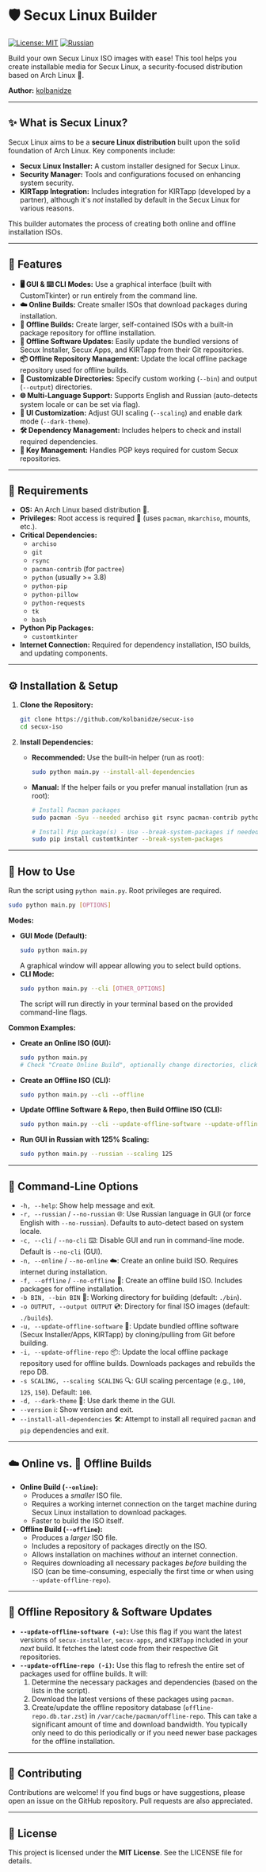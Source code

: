 # 🛡️ Secux Linux Builder

[![License: MIT](https://img.shields.io/badge/License-MIT-yellow.svg)](https://opensource.org/licenses/MIT)
[![Russian](https://img.shields.io/badge/README-in_Russian-red.svg)](README.ru.md)

Build your own Secux Linux ISO images with ease! This tool helps you create installable media for Secux Linux, a security-focused distribution based on Arch Linux 🐧.

**Author:** [kolbanidze](https://github.com/kolbanidze)

---

## ✨ What is Secux Linux?

Secux Linux aims to be a **secure Linux distribution** built upon the solid foundation of Arch Linux. Key components include:

*   **Secux Linux Installer:** A custom installer designed for Secux Linux.
*   **Security Manager:** Tools and configurations focused on enhancing system security.
*   **KIRTapp Integration:** Includes integration for KIRTapp (developed by a partner), although it's *not* installed by default in the Secux Linux for various reasons.

This builder automates the process of creating both online and offline installation ISOs.

---

## 🚀 Features

*   **🖥️ GUI & ⌨️ CLI Modes:** Use a graphical interface (built with CustomTkinter) or run entirely from the command line.
*   **☁️ Online Builds:** Create smaller ISOs that download packages during installation.
*   **💾 Offline Builds:** Create larger, self-contained ISOs with a built-in package repository for offline installation.
*   **🔄 Offline Software Updates:** Easily update the bundled versions of Secux Installer, Secux Apps, and KIRTapp from their Git repositories.
*   **📦 Offline Repository Management:** Update the local offline package repository used for offline builds.
*   **📁 Customizable Directories:** Specify custom working (`--bin`) and output (`--output`) directories.
*   **🌐 Multi-Language Support:** Supports English and Russian (auto-detects system locale or can be set via flag).
*   **🎨 UI Customization:** Adjust GUI scaling (`--scaling`) and enable dark mode (`--dark-theme`).
*   **🛠️ Dependency Management:** Includes helpers to check and install required dependencies.
*   **🔑 Key Management:** Handles PGP keys required for custom Secux repositories.

---

## 🧱 Requirements

*   **OS:** An Arch Linux based distribution 🐧.
*   **Privileges:** Root access is required 🔑 (uses `pacman`, `mkarchiso`, mounts, etc.).
*   **Critical Dependencies:**
    *   `archiso`
    *   `git`
    *   `rsync`
    *   `pacman-contrib` (for `pactree`)
    *   `python` (usually >= 3.8)
    *   `python-pip`
    *   `python-pillow`
    *   `python-requests`
    *   `tk`
    *   `bash`
*   **Python Pip Packages:**
    *   `customtkinter`
*   **Internet Connection:** Required for dependency installation, ISO builds, and updating components.

---

## ⚙️ Installation & Setup

1.  **Clone the Repository:**
    ```bash
    git clone https://github.com/kolbanidze/secux-iso
    cd secux-iso
    ```

2.  **Install Dependencies:**
    *   **Recommended:** Use the built-in helper (run as root):
        ```bash
        sudo python main.py --install-all-dependencies
        ```
    *   **Manual:** If the helper fails or you prefer manual installation (run as root):
        ```bash
        # Install Pacman packages
        sudo pacman -Syu --needed archiso git rsync pacman-contrib python-pip python-pillow python-requests python-packaging python-darkdetect tk bash

        # Install Pip package(s) - Use --break-system-packages if needed on newer pip/Arch
        sudo pip install customtkinter --break-system-packages
        ```

---

## 🚀 How to Use

Run the script using `python main.py`. Root privileges are required.

```bash
sudo python main.py [OPTIONS]
```

**Modes:**

*   **GUI Mode (Default):**
    ```bash
    sudo python main.py
    ```
    A graphical window will appear allowing you to select build options.
*   **CLI Mode:**
    ```bash
    sudo python main.py --cli [OTHER_OPTIONS]
    ```
    The script will run directly in your terminal based on the provided command-line flags.

**Common Examples:**

*   **Create an Online ISO (GUI):**
    ```bash
    sudo python main.py
    # Check "Create Online Build", optionally change directories, click "Build"
    ```
*   **Create an Offline ISO (CLI):**
    ```bash
    sudo python main.py --cli --offline
    ```
*   **Update Offline Software & Repo, then Build Offline ISO (CLI):**
    ```bash
    sudo python main.py --cli --update-offline-software --update-offline-repo --offline
    ```
*   **Run GUI in Russian with 125% Scaling:**
    ```bash
    sudo python main.py --russian --scaling 125
    ```

---

## 🔧 Command-Line Options

*   `-h, --help`: Show help message and exit.
*   `-r, --russian` / `--no-russian` 🌐: Use Russian language in GUI (or force English with `--no-russian`). Defaults to auto-detect based on system locale.
*   `-c, --cli` / `--no-cli` ⌨️: Disable GUI and run in command-line mode. Default is `--no-cli` (GUI).
*   `-n, --online` / `--no-online` ☁️: Create an online build ISO. Requires internet during installation.
*   `-f, --offline` / `--no-offline` 💾: Create an offline build ISO. Includes packages for offline installation.
*   `-b BIN, --bin BIN` 📁: Working directory for building (default: `./bin`).
*   `-o OUTPUT, --output OUTPUT` 💿: Directory for final ISO images (default: `./builds`).
*   `-u, --update-offline-software` 🔄: Update bundled offline software (Secux Installer/Apps, KIRTapp) by cloning/pulling from Git before building.
*   `-i, --update-offline-repo` 📦: Update the local offline package repository used for offline builds. Downloads packages and rebuilds the repo DB.
*   `-s SCALING, --scaling SCALING` 🔍: GUI scaling percentage (e.g., `100`, `125`, `150`). Default: `100`.
*   `-d, --dark-theme` 🌙: Use dark theme in the GUI.
*   `--version` ℹ️: Show version and exit.
*   `--install-all-dependencies` 🛠️: Attempt to install all required `pacman` and `pip` dependencies and exit.

---

## ☁️ Online vs. 💾 Offline Builds
*   **Online Build (`--online`):**
    *   Produces a *smaller* ISO file.
    *   Requires a working internet connection on the target machine during Secux Linux installation to download packages.
    *   Faster to build the ISO itself.
*   **Offline Build (`--offline`):**
    *   Produces a *larger* ISO file.
    *   Includes a repository of packages directly on the ISO.
    *   Allows installation on machines *without* an internet connection.
    *   Requires downloading all necessary packages *before* building the ISO (can be time-consuming, especially the first time or when using `--update-offline-repo`).

---

## 🔄 Offline Repository & Software Updates

*   **`--update-offline-software (-u)`:** Use this flag if you want the latest versions of `secux-installer`, `secux-apps`, and `KIRTapp` included in your *next* build. It fetches the latest code from their respective Git repositories.
*   **`--update-offline-repo (-i)`:** Use this flag to refresh the entire set of packages used for offline builds. It will:
    1.  Determine the necessary packages and dependencies (based on the lists in the script).
    2.  Download the latest versions of these packages using `pacman`.
    3.  Create/update the offline repository database (`offline-repo.db.tar.zst`) in `/var/cache/pacman/offline-repo`.
    This can take a significant amount of time and download bandwidth. You typically only need to do this periodically or if you need newer base packages for the offline installation.

---

## 🤝 Contributing

Contributions are welcome! If you find bugs or have suggestions, please open an issue on the GitHub repository. Pull requests are also appreciated.

---

## 📜 License

This project is licensed under the **MIT License**. See the LICENSE file for details.
